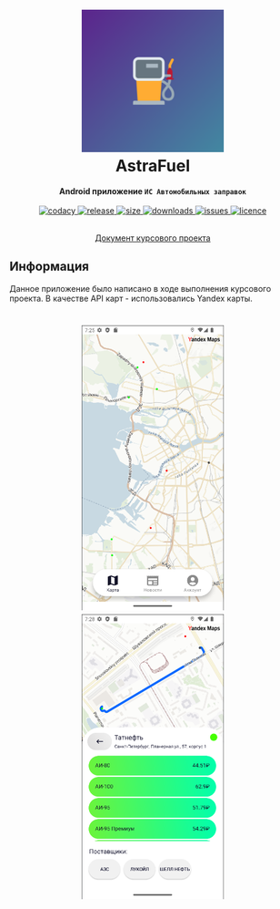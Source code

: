 <h1 align="center">
  <img width=250 height=250 src="https://raw.githubusercontent.com/kiinse/AstraFuel/master/.github/astrafuel.png"  alt=""/>
  <br>AstraFuel<br>
</h1>

<p align="center">
  <b>Android приложение <code>ИС Автомобильных заправок</code></b><br><br>

  <a href="https://app.codacy.com/gh/kiinse/AstraFuel/dashboard">
    <img src="https://app.codacy.com/project/badge/Grade/04669f7c982b4ec8ba4783493dfb1ca9" alt="codacy"/>
  </a>

  <a href="https://github.com/kiinse/AstraFuel/releases">
    <img src="https://img.shields.io/github/v/release/kiinse/AstraFuel?include_prereleases&style=flat-square" alt="release">
  </a>
  <a href="https://github.com/kiinse/AstraFuel">
    <img src="https://img.shields.io/github/repo-size/kiinse/AstraFuel?style=flat-square" alt="size"> 
  </a>
  <a href="https://github.com/kiinse/AstraFuel/releases">
    <img src="https://img.shields.io/github/downloads/kiinse/AstraFuel/total?style=flat-square" alt="downloads"> 
  </a>
  <a href="https://github.com/kiinse/AstraFuel/issues">
    <img src="https://img.shields.io/github/issues/kiinse/AstraFuel?style=flat-square" alt="issues"> 
  </a>
  <a href="https://github.com/kiinse/AstraFuel/blob/master/LICENSE">
    <img src="https://img.shields.io/github/license/kiinse/AstraFuel?style=flat-square" alt="licence"> 
  </a><br><br>
</p>
<p align="center">
  <a href="https://github.com/kiinse/AstraFuel/blob/master/.github/document.docx">Документ курсового проекта</a>
</p>

## Информация

Данное приложение было написано в ходе выполнения курсового проекта. В качестве API карт - использовались Yandex карты.



<h1 align="center">
  <img width=250 height=500 src="https://raw.githubusercontent.com/kiinse/AstraFuel/master/.github/screenshot1.png"  alt=""/>
  <img width=250 height=500 src="https://raw.githubusercontent.com/kiinse/AstraFuel/master/.github/screenshot2.png"  alt=""/>
</h1>
